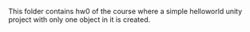 This folder contains hw0 of the course where a simple helloworld unity project with only one object in it is created.
